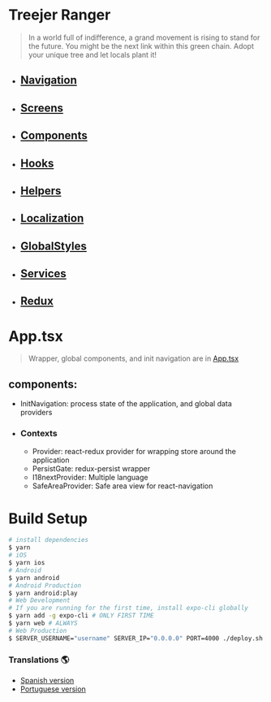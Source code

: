 # Treejer Ranger

> In a world full of indifference, a grand movement is rising to stand for the future. You might be the next link within this green chain. Adopt your unique tree and let locals plant it!

- ## [Navigation](./src/navigation)
- ## [Screens](./src/screens)
- ## [Components](./src/components)
- ## [Hooks](./src/utilities/hooks)
- ## [Helpers](./src/utilities/helpers)
- ## [Localization](./src/localization)
- ## [GlobalStyles](./src/constants)
- ## [Services](./src/services)
- ## [Redux](./src/redux)

# App.tsx

> Wrapper, global components, and init navigation are in [App.tsx](./App.tsx)

## components:

- InitNavigation: process state of the application, and global data providers
- ### Contexts
  - Provider: react-redux provider for wrapping store around the application
  - PersistGate: redux-persist wrapper
  - I18nextProvider: Multiple language
  - SafeAreaProvider: Safe area view for react-navigation

# Build Setup

```bash
# install dependencies
$ yarn
# iOS
$ yarn ios
# Android
$ yarn android
# Android Production
$ yarn android:play
# Web Development
# If you are running for the first time, install expo-cli globally
$ yarn add -g expo-cli # ONLY FIRST TIME
$ yarn web # ALWAYS
# Web Production
$ SERVER_USERNAME="username" SERVER_IP="0.0.0.0" PORT=4000 ./deploy.sh

```

### Translations :earth_americas:

- [Spanish version](./translations/README-es.md)
- [Portuguese version](./translations/README-pt-br.md)
